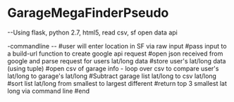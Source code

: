 # GarageMegaFinderPseudo

--Using flask, python 2.7, html5, read csv, sf open data api



-commandline --
#user will enter location in SF via raw input
#pass input to a build-url function to create google api request
#open json received from google and parse request for users lat/long data
#store user's lat/long data (using tuple)
#open csv of garage info - loop over csv to compare user's lat/long to garage's lat/long
#Subtract garage list lat/long to csv lat/long
#sort list lat/long from smallest to largest different
#return top 3 smallest lat long via command line
#end
